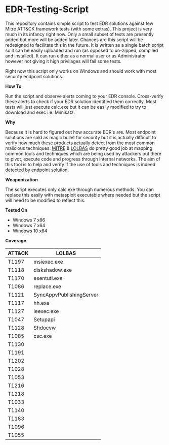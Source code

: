 # EDR-Testing-Script

This repository contains simple script to test EDR solutions against few Mitre ATT&CK framework tests (with some extras). This project is very much in its infancy right now. Only a small subset of tests are presently added but more will be added later. Chances are this script will be redesigned to facilitate this in the future. It is written as a single batch script so it can be easily uploaded and run (as opposed to un-zipped, compiled and installed). It can run either as a normal user or as Administrator however not giving it high privilages will fail some tests.

Right now this script only works on Windows and should work with most security endpoint solutions.

**How To**

Run the script and observe alerts coming to your EDR console. Cross-verify these alerts to check if your EDR solution identified them correctly. Most tests will just execute calc.exe but it can be easily modified to try to download and exec i.e. Mimikatz.

**Why**

Because it is hard to figured out how accurate EDR's are. Most endpoint solutions are sold as magic bullet for security but it is actually difficult to verify how much these products actually detect from the most common malicious techniques. [MITRE](https://attack.mitre.org/wiki/Main_Page) & [LOLBAS](https://github.com/api0cradle/LOLBAS) do pretty good job at mapping common tools and techniques which are being used by attackers out there to pivot, execute code and progress through internal networks. The aim of this tool is to help and verify if the use of tools and techniques is indeed detected by endpoint solution.

**Weaponization** 

The script executes only calc.exe through numerous methods. You can replace this easily with metasploit executable where needed but the script will need to be modified to reflect this.

**Tested On**

* Windows 7 x86
* Windows 7 x64
* Windows 10 x64

**Coverage**

| ATT&CK  | LOLBAS |
| ------------- | ------------- |
| T1197  | msiexec.exe  |
| T1118  | diskshadow.exe  |
| T1170  | esentutl.exe |
| T1086  | replace.exe | 
| T1121  | SyncAppvPublishingServer |
| T1117  | hh.exe |
| T1127  | ieexec.exe |
| T1047  | Setupapi |
| T1128  | Shdocvw |
| T1085  | csc.exe |
| T1130  |
| T1191  | 
| T1202  |
| T1028  |
| T1053  |
| T1216  |
| T1218  |
| T1033  | 
| T1140  |
| T1183  |
| T1096  |
| T1055  |